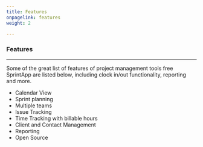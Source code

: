 ```yaml
---
title: Features
onpagelink: features
weight: 2

---
```


### **Features**
--------

Some of the great list of features of project management tools free SprintApp are listed below, including clock in/out functionality, reporting and more.

*   Calendar View
*   Sprint planning
*   Multiple teams
*   Issue Tracking
*   Time Tracking with billable hours
*   Client and Contact Management
*   Reporting
*   Open Source
